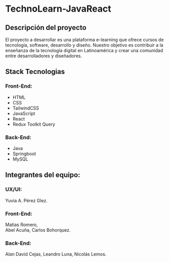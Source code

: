 # TechnoLearn-JavaReact

## Descripción del proyecto
El proyecto a desarrollar es una plataforma  e-learning que ofrece cursos de tecnología, software, desarrollo y diseño.  Nuestro objetivo es contribuir a la enseñanza de la tecnología digital en Latinoamérica y crear una comunidad entre desarrolladores y diseñadores.

## Stack Tecnologias
### Front-End:
 * HTML
 * CSS
 * TailwindCSS
 * JavaScript
 * React
 * Redux Toolkit Query

### Back-End:
 * Java
 * Springboot
 * MySQL
 
 ## Integrantes del equipo:
 
 ### UX/UI: 
 Yuvia A. Pérez Glez.
 ### Front-End: 
 Matias Romero,  
 Abel Acuña, 
 Carlos Bohorquez.
 ### Back-End:
 Alan David Cejas, 
 Leandro Luna,
 Nicolás Lemos.

